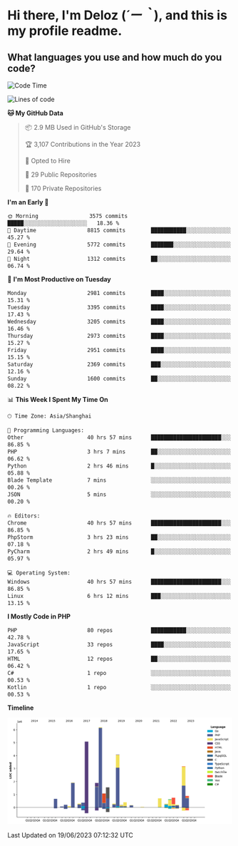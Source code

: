 # **Hi there, I'm Deloz (*´ー｀*), and this is my profile readme.**

## **What languages you use and how much do you code?**

<!--START_SECTION:waka-->
![Code Time](http://img.shields.io/badge/Code%20Time-1%2C718%20hrs%202%20mins-blue)

![Lines of code](https://img.shields.io/badge/From%20Hello%20World%20I%27ve%20Written-31.0%20million%20lines%20of%20code-blue)

**🐱 My GitHub Data** 

> 📦 2.9 MB Used in GitHub's Storage 
 > 
> 🏆 3,107 Contributions in the Year 2023
 > 
> 💼 Opted to Hire
 > 
> 📜 29 Public Repositories 
 > 
> 🔑 170 Private Repositories 
 > 
**I'm an Early 🐤** 

```text
🌞 Morning                3575 commits        █████░░░░░░░░░░░░░░░░░░░░   18.36 % 
🌆 Daytime                8815 commits        ███████████░░░░░░░░░░░░░░   45.27 % 
🌃 Evening                5772 commits        ███████░░░░░░░░░░░░░░░░░░   29.64 % 
🌙 Night                  1312 commits        ██░░░░░░░░░░░░░░░░░░░░░░░   06.74 % 
```
📅 **I'm Most Productive on Tuesday** 

```text
Monday                   2981 commits        ████░░░░░░░░░░░░░░░░░░░░░   15.31 % 
Tuesday                  3395 commits        ████░░░░░░░░░░░░░░░░░░░░░   17.43 % 
Wednesday                3205 commits        ████░░░░░░░░░░░░░░░░░░░░░   16.46 % 
Thursday                 2973 commits        ████░░░░░░░░░░░░░░░░░░░░░   15.27 % 
Friday                   2951 commits        ████░░░░░░░░░░░░░░░░░░░░░   15.15 % 
Saturday                 2369 commits        ███░░░░░░░░░░░░░░░░░░░░░░   12.16 % 
Sunday                   1600 commits        ██░░░░░░░░░░░░░░░░░░░░░░░   08.22 % 
```


📊 **This Week I Spent My Time On** 

```text
🕑︎ Time Zone: Asia/Shanghai

💬 Programming Languages: 
Other                    40 hrs 57 mins      ██████████████████████░░░   86.85 % 
PHP                      3 hrs 7 mins        ██░░░░░░░░░░░░░░░░░░░░░░░   06.62 % 
Python                   2 hrs 46 mins       █░░░░░░░░░░░░░░░░░░░░░░░░   05.88 % 
Blade Template           7 mins              ░░░░░░░░░░░░░░░░░░░░░░░░░   00.26 % 
JSON                     5 mins              ░░░░░░░░░░░░░░░░░░░░░░░░░   00.20 % 

🔥 Editors: 
Chrome                   40 hrs 57 mins      ██████████████████████░░░   86.85 % 
PhpStorm                 3 hrs 23 mins       ██░░░░░░░░░░░░░░░░░░░░░░░   07.18 % 
PyCharm                  2 hrs 49 mins       █░░░░░░░░░░░░░░░░░░░░░░░░   05.97 % 

💻 Operating System: 
Windows                  40 hrs 57 mins      ██████████████████████░░░   86.85 % 
Linux                    6 hrs 12 mins       ███░░░░░░░░░░░░░░░░░░░░░░   13.15 % 
```

**I Mostly Code in PHP** 

```text
PHP                      80 repos            ███████████░░░░░░░░░░░░░░   42.78 % 
JavaScript               33 repos            ████░░░░░░░░░░░░░░░░░░░░░   17.65 % 
HTML                     12 repos            ██░░░░░░░░░░░░░░░░░░░░░░░   06.42 % 
C#                       1 repo              ░░░░░░░░░░░░░░░░░░░░░░░░░   00.53 % 
Kotlin                   1 repo              ░░░░░░░░░░░░░░░░░░░░░░░░░   00.53 % 
```



**Timeline**

![Lines of Code chart](https://raw.githubusercontent.com/deloz/deloz/main/assets/bar_graph.png)


 Last Updated on 19/06/2023 07:12:32 UTC
<!--END_SECTION:waka-->
